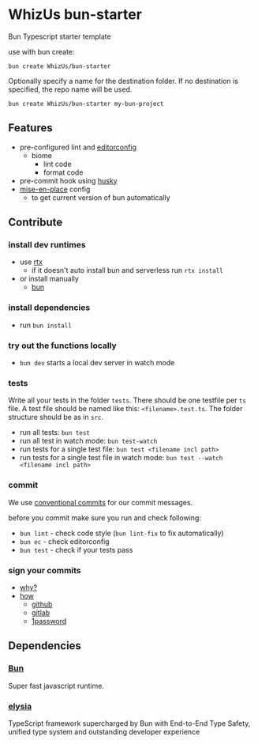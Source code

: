 # WhizUs bun-starter
Bun Typescript starter template

use with bun create:
```
bun create WhizUs/bun-starter
```

Optionally specify a name for the destination folder. If no destination is specified, the repo name will be used.
```
bun create WhizUs/bun-starter my-bun-project
```

## Features
- pre-configured lint and [editorconfig](https://editorconfig.org/)
  - biome
    - lint code
    - format code
- pre-commit hook using [husky](https://typicode.github.io/husky/)
- [mise-en-place](https://mise.jdx.dev/) config
  - to get current version of bun automatically

## Contribute

### install dev runtimes

- use [rtx](https://rtx.pub/)
  - if it doesn't auto install bun and serverless run `rtx install`
- or install manually
  - [bun](https://bun.sh/)

### install dependencies

- run `bun install`

### try out the functions locally
- `bun dev` starts a local dev server in watch mode

### tests

Write all your tests in the folder `tests`.
There should be one testfile per `ts` file. A test file should be named like this: `<filename>.test.ts`.
The folder structure should be as in `src`.

- run all tests: `bun test`
- run all test in watch mode: `bun test-watch`
- run tests for a single test file: `bun test <filename incl path>`
- run tests for a single test file in watch mode: `bun test --watch <filename incl path>`

### commit

We use [conventional commits](https://www.conventionalcommits.org/en/v1.0.0/#summary) for our commit messages.

before you commit make sure you run and check following:
- `bun lint` - check code style (`bun lint-fix` to fix automatically)
- `bun ec` - check editorconfig
- `bun test` - check if your tests pass

### sign your commits

- [why?](https://dlorenc.medium.com/should-you-sign-git-commits-f068b07e1b1f)
- [how](https://docs.github.com/en/authentication/managing-commit-signature-verification/signing-commits)
  - [github](https://docs.github.com/en/authentication/managing-commit-signature-verification/signing-commits)
  - [gitlab](https://docs.gitlab.com/ee/user/project/repository/signed_commits/)
  - [1password](https://developer.1password.com/docs/ssh/git-commit-signing/)

## Dependencies

### [Bun](https://bun.sh/)

Super fast javascript runtime.

### [elysia](https://elysiajs.com/)

TypeScript framework supercharged by Bun with End-to-End Type Safety, unified type system and outstanding developer experience
